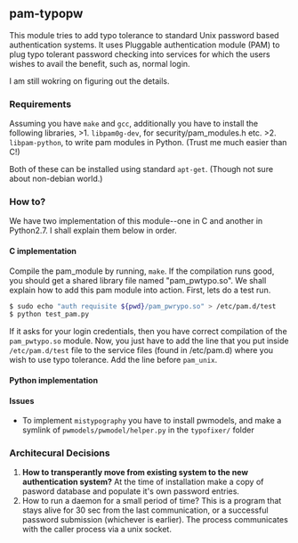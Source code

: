 ## pam-typopw

This module tries to add typo tolerance to standard Unix password
based authentication systems. It uses Pluggable authentication module
(PAM) to plug typo tolerant password checking into services for which
the users wishes to avail the benefit, such as, normal login. 

I am still wokring on figuring out the details. 

### Requirements

Assuming you have `make` and `gcc`, additionally you have to
install the following libraries, 
    >1. `libpam0g-dev`, for security/pam_modules.h etc.
	>2. `libpam-python`, to write pam modules in Python. (Trust me much easier than C!)

Both of these can be installed using standard `apt-get`. (Though not
sure about non-debian world.)

### How to? 
We have two implementation of this module--one in C and another in 
Python2.7. I shall explain them below in order.
 
#### C implementation
Compile the pam_module by running, `make`. If the compilation runs
good, you should get a shared library file named "pam_pwtypo.so".  We
shall explain how to add this pam module into action. First, lets do a
test run. 
```bash
$ sudo echo "auth requisite ${pwd}/pam_pwrypo.so" > /etc/pam.d/test 
$ python test_pam.py
```

If it asks for your login credentials, then you have correct
compilation of the `pam_pwtypo.so` module. Now, you just have to add
the line that you put inside `/etc/pam.d/test` file to the service
files (found in /etc/pam.d) where you wish to use typo tolerance. Add
the line before `pam_unix`.



#### Python implementation

#### Issues
* To implement `mistypography` you have to install pwmodels, and make
  a symlink of `pwmodels/pwmodel/helper.py` in the `typofixer/` folder

### Architecural Decisions
1.  **How to transperantly move from existing system to the new
    authentication system?** At the time of installation make a copy of
    pasword database and populate it's own password entries.
2.  How to run a daemon for a small period of time? This is a program
    that stays alive for 30 sec from the last communication, or a
    successful password submission (whichever is earlier). The process
    communicates with the caller process via a unix socket. 
